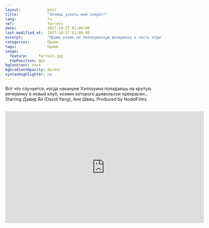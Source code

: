 ```yaml
---
layout:            post
title:             "Хочешь узнать мой секрет?"
lang:              ru
ref:               ferrein
date:              2017-10-27 01:00:00
last_modified_at:  2017-10-27 01:00:00
excerpt:           "Промо ролик на Хеллоуинскую вечеринку в честь отрытия клуба"
categories:        Промо
tags:              Промо
image:
  feature:     ferrein.jpg
  topPosition: 0px
bgContrast: dark
bgGradientOpacity: darker
syntaxHighlighter: no
---
```

Вот что случается, когда накануне Хэллоуина попадаешь на крутую вечеринку в новый клуб, 
хозяин которого дьявольски прекрасен... Starring Давид Ян (David Yang), Аня Швец. Produced by NodelFilms

<br/>

<iframe src="https://player.vimeo.com/video/240387371" width="640" height="360" frameborder="0" webkitallowfullscreen mozallowfullscreen allowfullscreen></iframe>
